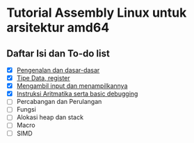 # Tutorial Assembly Linux untuk arsitektur amd64

## Daftar Isi dan To-do list
- [X] [Pengenalan dan dasar-dasar](https://kawaii-ghost.github.io/linux-x64-asm/x/1.Perkenalan.md)
- [X] [Tipe Data, register](https://kawaii-ghost.github.io/linux-x64-asm/x/2.Ukuran-data-memori-statis-register.md) 
- [X] [Mengambil input dan menampilkannya](https://kawaii-ghost.github.io/linux-x64-asm/x/3.%20Mengambil%20Input%20dan%20Mencetaknya.md)
- [X] [Instruksi Aritmatika serta basic debugging](https://kawaii-ghost.github.io/linux-x64-asm/x/4.%20Instruksi%20Aritmatika%20serta%20basic%20debugging.md)
- [ ] Percabangan dan Perulangan 
- [ ] Fungsi
- [ ] Alokasi heap dan stack
- [ ] Macro
- [ ] SIMD
